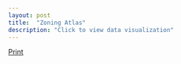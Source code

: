 ```yaml
---
layout: post
title:  "Zoning Atlas"
description: "Click to view data visualization"
---
```

<main id="map" class="map"></main>
<aside class="legend__wrapper">
  <a href="" download="map.png" class="print">Print</a>
</aside>

<script src="{{'assets/javascripts/zoning-map.js' | absolute_url }}" type="module"></script>
<script src="https://api.mapbox.com/mapbox-gl-js/plugins/mapbox-gl-geocoder/v4.5.1/mapbox-gl-geocoder.min.js"></script>
<link
rel="stylesheet"
href="https://api.mapbox.com/mapbox-gl-js/plugins/mapbox-gl-geocoder/v4.5.1/mapbox-gl-geocoder.css"
type="text/css"
/>
<script src="https://cdn.jsdelivr.net/npm/es6-promise@4/dist/es6-promise.min.js"></script>
<script src="https://cdn.jsdelivr.net/npm/es6-promise@4/dist/es6-promise.auto.min.js"></script>
